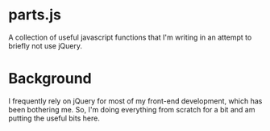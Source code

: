 parts.js
========

A collection of useful javascript functions that I'm writing in an attempt to briefly not use jQuery.


Background
==========

I frequently rely on jQuery for most of my front-end development, which has been bothering me. 
So, I'm doing everything from scratch for a bit and am putting the useful bits here. 
